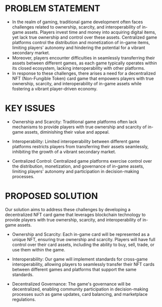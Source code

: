 # PROBLEM STATEMENT
- In the realm of gaming, traditional game development often faces challenges related to ownership, scarcity, and interoperability of in-game assets. Players 
invest time and money into acquiring digital items, yet lack true ownership and control over these assets. Centralized game platforms control the distribution 
and monetization of in-game items, limiting players' autonomy and hindering the potential for a vibrant secondary market.
- Moreover, players encounter difficulties in seamlessly transferring their assets between different games, as each game typically operates within its closed 
ecosystem, lacking interoperability with other platforms.
- In response to these challenges, there arises a need for a decentralized NFT (Non-Fungible Token) card game that empowers players with true ownership, 
scarcity, and interoperability of in-game assets while fostering a vibrant player-driven economy.

# KEY ISSUES
- Ownership and Scarcity: Traditional game platforms often lack mechanisms to provide players with true ownership and scarcity of in-game assets, diminishing their value and appeal.

- Interoperability: Limited interoperability between different game platforms restricts players from transferring their assets seamlessly, inhibiting the growth of a vibrant secondary market.

- Centralized Control: Centralized game platforms exercise control over the distribution, monetization, and governance of in-game assets, limiting players' autonomy and participation in decision-making processes.

# PROPOSED SOLUTION
  Our solution aims to address these challenges by developing a decentralized NFT card game that leverages blockchain technology to provide players with true ownership, scarcity, and interoperability of in-game assets.

- Ownership and Scarcity: Each in-game card will be represented as a unique NFT, ensuring true ownership and scarcity. Players will have full control over their card assets, including the ability to buy, sell, trade, or use them within the game.

- Interoperability: Our game will implement standards for cross-game interoperability, allowing players to seamlessly transfer their NFT cards between different games and platforms that support the same standards.

- Decentralized Governance: The game's governance will be decentralized, enabling community participation in decision-making processes such as game updates, card balancing, and marketplace regulations.


